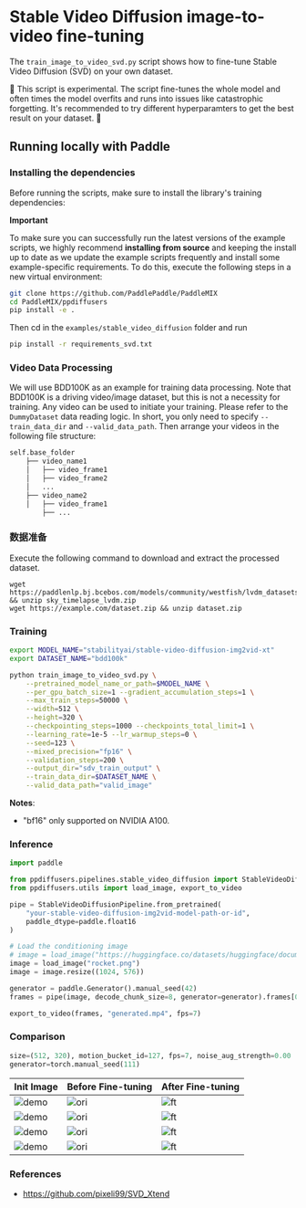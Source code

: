 # Stable Video Diffusion image-to-video fine-tuning

The `train_image_to_video_svd.py` script shows how to fine-tune Stable Video Diffusion (SVD) on your own dataset.

🚨 This script is experimental. The script fine-tunes the whole model and often times the model overfits and runs into issues like catastrophic forgetting. It's recommended to try different hyperparamters to get the best result on your dataset. 🚨

## Running locally with Paddle

### Installing the dependencies

Before running the scripts, make sure to install the library's training dependencies:

**Important**

To make sure you can successfully run the latest versions of the example scripts, we highly recommend **installing from source** and keeping the install up to date as we update the example scripts frequently and install some example-specific requirements. To do this, execute the following steps in a new virtual environment:

```bash
git clone https://github.com/PaddlePaddle/PaddleMIX
cd PaddleMIX/ppdiffusers
pip install -e .
```

Then cd in the `examples/stable_video_diffusion` folder and run
```bash
pip install -r requirements_svd.txt
```

### Video Data Processing
We will use BDD100K as an example for training data processing. Note that BDD100K is a driving video/image dataset, but this is not a necessity for training. Any video can be used to initiate your training. Please refer to the `DummyDataset` data reading logic. In short, you only need to specify `--train_data_dir` and `--valid_data_path`. Then arrange your videos in the following file structure:
```bash
self.base_folder
    ├── video_name1
    │   ├── video_frame1
    │   ├── video_frame2
    │   ...
    ├── video_name2
    │   ├── video_frame1
        ├── ...
```

### 数据准备
Execute the following command to download and extract the processed dataset.
```
wget https://paddlenlp.bj.bcebos.com/models/community/westfish/lvdm_datasets/sky_timelapse_lvdm.zip && unzip sky_timelapse_lvdm.zip
wget https://example.com/dataset.zip && unzip dataset.zip

```

### Training

```bash
export MODEL_NAME="stabilityai/stable-video-diffusion-img2vid-xt"
export DATASET_NAME="bdd100k"

python train_image_to_video_svd.py \
    --pretrained_model_name_or_path=$MODEL_NAME \
    --per_gpu_batch_size=1 --gradient_accumulation_steps=1 \
    --max_train_steps=50000 \
    --width=512 \
    --height=320 \
    --checkpointing_steps=1000 --checkpoints_total_limit=1 \
    --learning_rate=1e-5 --lr_warmup_steps=0 \
    --seed=123 \
    --mixed_precision="fp16" \
    --validation_steps=200 \
    --output_dir="sdv_train_output" \
    --train_data_dir=$DATASET_NAME \
    --valid_data_path="valid_image"
```

**Notes**:

*  "bf16" only supported on NVIDIA A100.

### Inference

```python
import paddle

from ppdiffusers.pipelines.stable_video_diffusion import StableVideoDiffusionPipeline
from ppdiffusers.utils import load_image, export_to_video

pipe = StableVideoDiffusionPipeline.from_pretrained(
    "your-stable-video-diffusion-img2vid-model-path-or-id",
    paddle_dtype=paddle.float16
)

# Load the conditioning image
# image = load_image("https://huggingface.co/datasets/huggingface/documentation-images/resolve/main/diffusers/svd/rocket.png?download=")
image = load_image("rocket.png")
image = image.resize((1024, 576))

generator = paddle.Generator().manual_seed(42)
frames = pipe(image, decode_chunk_size=8, generator=generator).frames[0]

export_to_video(frames, "generated.mp4", fps=7)
```

### Comparison
```python
size=(512, 320), motion_bucket_id=127, fps=7, noise_aug_strength=0.00
generator=torch.manual_seed(111)
```
| Init Image        | Before Fine-tuning |After Fine-tuning |
|---------------|-----------------------------|-----------------------------|
| ![demo](https://github.com/pixeli99/SVD_Xtend/assets/46072190/1587c4b5-c104-4d22-8d56-c86e8c716b06)    | ![ori](https://github.com/pixeli99/SVD_Xtend/assets/46072190/18b5af34-d38f-4d19-8856-77895466d152)   | ![ft](https://github.com/pixeli99/SVD_Xtend/assets/46072190/c464397e-aa05-4d8e-9563-3cc78ad04cb3)|
| ![demo](https://github.com/pixeli99/SVD_Xtend/assets/46072190/af3bd957-5b8e-4c21-8791-c9a295761973)    | ![ori](https://github.com/pixeli99/SVD_Xtend/assets/46072190/26d38418-b6fa-40a5-afa6-b278d088638f)   | ![ft](https://github.com/pixeli99/SVD_Xtend/assets/46072190/a49264da-6ccf-48d7-914f-8b0fff9bc99e)|
| ![demo](https://github.com/pixeli99/SVD_Xtend/assets/46072190/2a761c41-d6b2-48b8-a63c-505780369484)    | ![ori](https://github.com/pixeli99/SVD_Xtend/assets/46072190/579bed68-2b31-45d5-8cf2-a4e768fec126)   | ![ft](https://github.com/pixeli99/SVD_Xtend/assets/46072190/eaffe1d5-999b-4d27-8d77-d8e8fd1cd380)|
| ![demo](https://github.com/pixeli99/SVD_Xtend/assets/46072190/09619a6e-50a2-4aec-afb7-d34c071da425)    | ![ori](https://github.com/pixeli99/SVD_Xtend/assets/46072190/2e525ede-474e-499a-9bc5-8f60700ca3fb)   | ![ft](https://github.com/pixeli99/SVD_Xtend/assets/46072190/ec77f39f-653a-4fa7-8ac0-68f8512f9ddb)|


### References
* https://github.com/pixeli99/SVD_Xtend
